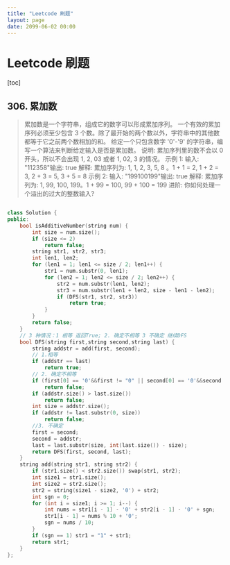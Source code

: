 ```yaml
---
title: "Leetcode 刷题"
layout: page
date: 2099-06-02 00:00
---
```

# Leetcode 刷题
[toc]

## 306. 累加数

>累加数是一个字符串，组成它的数字可以形成累加序列。
一个有效的累加序列必须至少包含 3 个数。除了最开始的两个数以外，字符串中的其他数都等于它之前两个数相加的和。
给定一个只包含数字 '0'-'9' 的字符串，编写一个算法来判断给定输入是否是累加数。
说明: 累加序列里的数不会以 0 开头，所以不会出现 1, 2, 03 或者 1, 02, 3 的情况。
示例 1:
输入: "112358"输出: true
解释: 累加序列为: 1, 1, 2, 3, 5, 8 。1 + 1 = 2, 1 + 2 = 3, 2 + 3 = 5, 3 + 5 = 8
示例 2:
输入: "199100199"输出: true
解释: 累加序列为: 1, 99, 100, 199。1 + 99 = 100, 99 + 100 = 199
进阶:
你如何处理一个溢出的过大的整数输入?



```c++

class Solution {
public:
    bool isAdditiveNumber(string num) {
        int size = num.size();
        if (size <= 2)
            return false;
        string str1, str2, str3;
        int len1, len2;
        for (len1 = 1; len1 <= size / 2; len1++) {
            str1 = num.substr(0, len1);
            for (len2 = 1; len2 <= size / 2; len2++) {
                str2 = num.substr(len1, len2);
                str3 = num.substr(len1 + len2, size - len1 - len2);
                if (DFS(str1, str2, str3))
                    return true;
            }
        }
        return false;
    }
    // 3 种情况：1 相等 返回True; 2. 确定不相等 3 不确定 继续DFS
    bool DFS(string first,string second,string last) {
        string addstr = add(first, second);
        // 1.相等
        if (addstr == last) 
            return true;
        // 2. 确定不相等
        if (first[0] == '0'&&first != "0" || second[0] == '0'&&second != "0") 
            return false;
        if (addstr.size() > last.size()) 
            return false;
        int size = addstr.size();
        if (addstr != last.substr(0, size)) 
            return false;
        //3. 不确定
        first = second;
        second = addstr;
        last = last.substr(size, int(last.size()) - size);
        return DFS(first, second, last);
    }
    string add(string str1, string str2) {
        if (str1.size() < str2.size()) swap(str1, str2);
        int size1 = str1.size();
        int size2 = str2.size();
        str2 = string(size1 - size2, '0') + str2;
        int sgn = 0;
        for (int i = size1; i >= 1; i--) {
            int nums = str1[i - 1] - '0' + str2[i - 1] - '0' + sgn;
            str1[i - 1] = nums % 10 + '0';
            sgn = nums / 10;
        }
        if (sgn == 1) str1 = "1" + str1;
        return str1;
    }
};

```

